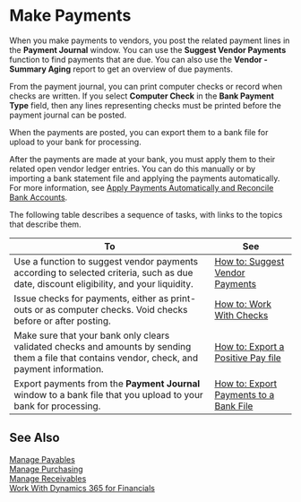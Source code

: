 <properties
                pageTitle="Make Payments| Financials"
                description="Make Payments"
                services="project-madeira"
                documentationCenter=""
                authors="SorenGP"
/>
<tags
    ms.service="project-madeira"
    ms.topic="article"
    ms.devlang="na"
    ms.tgt_pltfrm="na"
    ms.workload="na"
    ms.date="11/07/2016"
    ms.author="SorenGP" />

# Make Payments
When you make payments to vendors, you post the related payment lines in the **Payment Journal** window. You can use the **Suggest Vendor Payments** function to find payments that are due. You can also use the **Vendor - Summary Aging** report to get an overview of due payments.

From the payment journal, you can print computer checks or record when checks are written. If you select **Computer Check** in the **Bank Payment Type** field, then any lines representing checks must be printed before the payment journal can be posted.

When the payments are posted, you can export them to a bank file for upload to your bank for processing.

After the payments are made at your bank, you must apply them to their related open vendor ledger entries. You can do this manually or by importing a bank statement file and applying the payments automatically. For more information, see [Apply Payments Automatically and Reconcile Bank Accounts](receivables-apply-payments-auto-reconcile-bank-accounts.md).

The following table describes a sequence of tasks, with links to the topics that describe them.

|To |See |
|---|----|
|Use a function to suggest vendor payments according to selected criteria, such as due date, discount eligibility, and your liquidity.|[How to: Suggest Vendor Payments](payables-how-suggest-vendor-payments.md)|
|Issue checks for payments, either as print-outs or as computer checks. Void checks before or after posting.|[How to: Work With Checks](payables-how-work-checks.md)|
|Make sure that your bank only clears validated checks and amounts by sending them a file that contains vendor, check, and payment information.|[How to: Export a Positive Pay file](finance-how-positive-pay.md)|
|Export payments from the **Payment Journal** window to a bank file that you upload to your bank for processing.|[How to: Export Payments to a Bank File](payables-how-export-payments-bank-file.md)|

## See Also
[Manage Payables](payables-manage-payables.md)  
[Manage Purchasing](purchasing-manage-purchasing.md)  
[Manage Receivables](receivables-manage-receivables.md)  
[Work With Dynamics 365 for Financials](ui-work-product.md)
